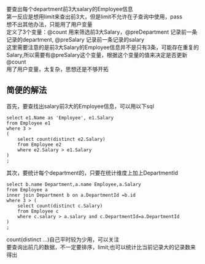 要查出每个department前3大salary的Employee信息<br>
第一反应是想用limit来查出前3大，但是limit不允许在子查询中使用，pass<br>
想不出其他办法，只能用了用户变量<br>
定义了3个变量：@count 用来筛选前3大Salary，@preDepartment 记录前一条记录的department, @preSalary 记录前一条记录的salary<br>
这里需要注意的是前3大Salary的Employee信息并不是只有3条，可能存在重复的Salary,所以需要有@preSalary这个变量，根据这个变量的值来决定是否更新@count<br>
用了用户变量，太复杂，思想还是不够开拓

简便的解法
----------
首先，要查找出salary前3大的Employee信息，可以用以下sql<br>
```mysql
select e1.Name as 'Employee', e1.Salary
from Employee e1
where 3 >
(
    select count(distinct e2.Salary)
    from Employee e2
    where e2.Salary > e1.Salary
)
;
```

其次，要统计每个department的，只要在统计维度上加上DepartmentId<br>
```mysql
select b.name Department,a.name Employee,a.Salary
from Employee a
inner join Department b on a.DepartmentId =b.id
where 3 > (
    select count(distinct c.Salary)
    from Employee c
    where c.salary > a.salary and c.DepartmentId=a.DepartmentId
)
;
```

count(distinct ...)自己平时较为少用，可以关注<br>
要查询出前几的数据，不一定要排序，limit;也可以统计比当前记录大的记录数来得出<br>